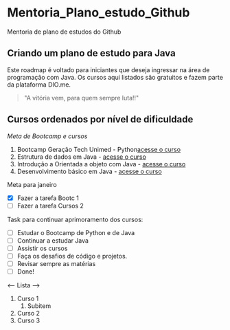 # Mentoria_Plano_estudo_Github

Mentoria de plano de estudos do Github
## Criando um plano de estudo para Java

Este roadmap é voltado para iniciantes que deseja ingressar na área de programação com Java. Os 
cursos aqui listados são gratuitos e fazem parte da plataforma DIO.me.

>"A vitória vem, para quem sempre luta!!"
<!-- Minhas palavras -->
## Cursos ordenados por nível de dificuldade

_*Meta de Bootcamp e cursos*_
1. Bootcamp Geração Tech Unimed - Python[acesse o curso](https://web.dio.me/track/geracao-tech-unimed-bh-ciencia-de-dados)
2. Estrutura de dados em Java - [acesse o curso](https://web.dio.me/course/estrutura-de-dados-em-java-introducao/learning/11e9cb23-9b15-4a01-b5bc-80c5d27b2c58)
3. Introdução a Orientada a objeto com Java - [acesse o curso](https://web.dio.me/course/praticando-orientacao-a-objetos-com-java/learning/bd32419b-9081-4426-ad13-e6d380e93443)
4. Desenvolvimento básico em Java - [acesse o curso](https://web.dio.me/course/desenvolvimento-basico-em-java/learning/38d441ef-3c29-4ca4-9047-178603a8f656)

Meta para janeiro
- [x] Fazer a tarefa Bootc 1
- [ ] Fazer a tarefa Cursos 2

Task para continuar aprimoramento dos cursos:
- [ ] Estudar o Bootcamp de Python e de Java
- [ ] Continuar a estudar Java
- [ ] Assistir os cursos
- [ ] Faça os desafios de código e projetos.
- [ ] Revisar sempre as matérias
- [ ] Done!

<-- Lista -->
1. Curso 1
   1. Subitem 
2. Curso 2
3. Curso 3
